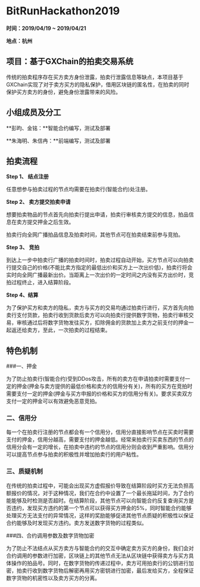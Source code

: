 # BitRunHackathon2019

**时间：2019/04/19 ~ 2019/04/21**

**地点：杭州**

## 项目：基于GXChain的拍卖交易系统

传统的拍卖程序存在买方卖方身份泄露，拍卖行泄露信息等缺点，本项目基于GXChain实现了对于卖方买方的隐私保护，借用区块链的匿名性，在拍卖的同时保护买方卖方的身份，避免身份泄露带来的风险。

## 小组成员及分工

**彭昀、金铭：**智能合约编写，测试及部署

**朱海明、朱信冉：**前端编写，测试及部署

## 拍卖流程

**Step 1、 结点注册**

任意想参与拍卖过程的节点均需要在拍卖行(智能合约)处注册。

**Step 2、 卖方提交拍卖申请**

想要拍卖物品的节点首先向拍卖行提出申请，拍卖行审核卖方提交的信息，拍品信息在卖方提交押金之后生效。

拍卖行向全网广播拍品信息及拍卖时间，其他节点可在拍卖结束前参与竞拍。

**Step 3、 竞拍**

到达上一步中拍卖行广播的拍卖时间时，拍卖过程自动开始，买方节点可以向拍卖行提交自己的价格(不能比卖方指定的最低出价和买方上一次出价低)，拍卖行将会实时向全网广播最新出价。当距离上一次出价的一定时间之内没有买方出价时，竞拍过程终止，进入结算阶段。

**Step 4、结算**

为了保护买方和卖方的隐私，卖方与买方的交易均通过拍卖行进行，买方首先向拍卖行支付货款，拍卖行收到货款后卖方可以向拍卖行提供数字货物，拍卖行审核交易，审核通过后将数字货物发往买方，扣除佣金的货款加上卖方之前支付的押金一起返还给卖方，至此，一次拍卖的过程结束。

## 特色机制

###一、押金

为了防止拍卖行(智能合约)受到DDos攻击，所有的卖方在申请拍卖时需要支付一定的押金(押金与卖方提供的最低价格和卖方的信用分有关)，所有的买方在竞拍时需要支付一定的押金(押金与买方申报的价格和买方的信用分有关)。要求买卖双方支付一定的押金可以有效避免恶意竞拍。

### 二、信用分

每一个在拍卖行注册的节点都会有一个信用分，信用分直接影响节点在买卖时需要支付的押金，信用分越高，需要支付的押金越低。经常来拍卖行买卖东西的节点的信用分会有一定的增长，在拍卖中违约的节点的信用分则会收到严重影响。信用分可以提高节点参与拍卖的积极性并增加拍卖行的用户粘性。

### 三、质疑机制

在传统的拍卖过程中，可能会出现买方虚假报价导致在结算阶段时买方无法负担高额报价的情况，对于这种情况，我们在合约中设置了一个最长拖延时间，为了合约能能够及时检测是否超时。在结算阶段，其他节点可以向智能合约反复查询买方是否违约，发现买方违约的第一个节点可以获得买方押金的5%，同时智能合约能够处理买方无法支付的异常情况，这样的奖励能够促进其他节点质疑的积极性以保证合约能够及时发现买方违约。卖方发送数字货物的过程类似。

###四、合约调用参数及数字货物加密

为了防止不法结点从买方卖方与智能合约的交互中确定卖方买方的身份，我们会对合约调用的参数进行加密，区块链上的其他节点无法从区块链中获得卖方与买方具体操作的拍品号。同时，在数字货物的传递过程中，卖方可用拍卖行的公钥进行加密，拍卖行收到数字货物后解密再用买方密钥进行加密，最后发给买方，全程保证数字货物的机密性以及卖方买方的分离。